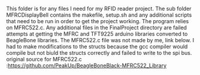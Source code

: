 This folder is for any files I need for my RFID reader project.
The sub folder MFRCDisplayBell contains the makefile, setup.sh and any additional scripts that need to be run in order to get the project working.
The program relies on MFRC522.c. Any additional files in the FinalProject directory are failed attempts at getting the MFRC and TFT9225 arduino libraries converted to BeagleBone libraries. The MFRC522.c file was not made by me, link below.  I had to make modifications to the structs because the gcc compiler would compile but not biuld the structs correctly and failed to write to the spi bus.
original source for MFRC522.c :https://github.com/PeakUp/BeagleBoneBlack-MFRC522_Library
